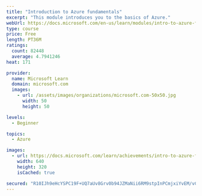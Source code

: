 ```yaml
---
title: "Introduction to Azure fundamentals"
excerpt: "This module introduces you to the basics of Azure."
webUrl: https://docs.microsoft.com/en-us/learn/modules/intro-to-azure-fundamentals/
type: course
price: Free
length: PT36M
ratings:
  count: 82448
  average: 4.7941246
heat: 171

provider:
  name: Microsoft Learn
  domain: microsoft.com
  images:
    - url: /assets/images/organizations/microsoft.com-50x50.jpg
      width: 50
      height: 50

levels:
  - Beginner

topics:
  - Azure

images:
  - url: https://docs.microsoft.com/learn/achievements/intro-to-azure-fundamentals-social.png
    width: 640
    height: 320
    isCached: true

secured: "R10IJh9eHcYSPC19F+UQ7aUv8Grv0b94JZMaNii6RM9stpInPCmjxiYvEM/vCOSCyKi1vkOx0z+knW8Fe0Xddqvh9EKA2/2CYtNN+YuvSW3eem+NLF00QqtkBMBFiFg1gKQjvMks2iIFTF1M7Tw/SN7bZzSlriEPqU4cKH27kguO8vkBAxfaCHqV2+PflSOdyY1obIeqxZSEt9DC6cVD8E+gytNFX/kYMK+WKZF2cNzc8vprAzpkG1v0Wpc6otoF2Csr8gLjB2vTr6FLLdRkPBTXscu2Qcvf8CZZv678h9aAXTeHmHwdAU7Kwopep/r3/0ZjBdzb9CZF6zUYfNT/Kbn0O2OkxjJOklOPcuu0gxoGrY4j160yyez26A43Qnj5nfrBKNi9NRJEs1taIyGdG+3+BHJ4Wz0NaleM9V/JBwTBeBjHjDmEJT+PtvO8usF6;Q6hVB3zHtobDyqR7LL4Hyw=="
---
```


